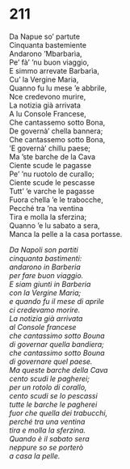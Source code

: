 # 211
  
Da Napue so’ partute  
Cinquanta bastemiente  
Andarono ’Mbarbarìa,  
Pe’ fà’ ’nu buon viaggio,  
E simmo arrevate Barbarìa,  
Cu’ la Vergine Maria,  
Quanno fu lu mese ’e abbrile,  
Nce credevono murire,  
La notizia già arrivata  
A lu Console Francese,  
Che cantassemo sotto Bona,  
De governà’ chella bannera;  
Che cantassemo sotto Bona,  
’E governà’ chillu paese;  
Ma ’ste barche de la Cava  
Ciente scude le pagasse  
Pe’ ’nu ruotolo de curallo;  
Ciente scude le pescasse  
Tutt’ ’e varche le pagasse  
Fuora chella ’e le trabocche,  
Pecché tra ’na ventina  
Tira e molla la sferzina;  
Quanno ’e lu sabato a sera,  
Manca la pelle a la casa portasse.

*Da Napoli son partiti  
cinquanta bastimenti:  
andarono in Barberia  
per fare buon viaggio.  
E siam giunti in Barberia  
con la Vergine Maria;  
e quando fu il mese di aprile  
ci credevamo morire.  
La notizia già arrivata  
al Console francese  
che cantassimo sotto Bouna  
di governar quella bandiera;  
che cantassimo sotto Bouna  
di governare quel paese.  
Ma queste barche della Cava  
cento scudi le pagherei;  
per un rotolo di corallo,  
cento scudi se lo pescassi  
tutte le barche le pagherei  
fuor che quella dei trabucchi,  
perché tra una ventina  
tira e molla la sferzina.  
Quando è il sabato sera  
neppure so se porterò  
a casa la pelle.*
